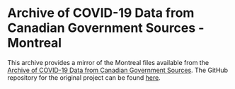 # Archive of COVID-19 Data from Canadian Government Sources - Montreal

This archive provides a mirror of the Montreal files available from the [Archive of COVID-19 Data from Canadian Government Sources](https://drive.google.com/drive/folders/10ET5FBqO-K8FBdEaXgBjBZwJskIZGKNG?usp=sharing). The GitHub repository for the original project can be found [here](https://github.com/jeanpaulrsoucy/covid-19-canada-gov-data).
